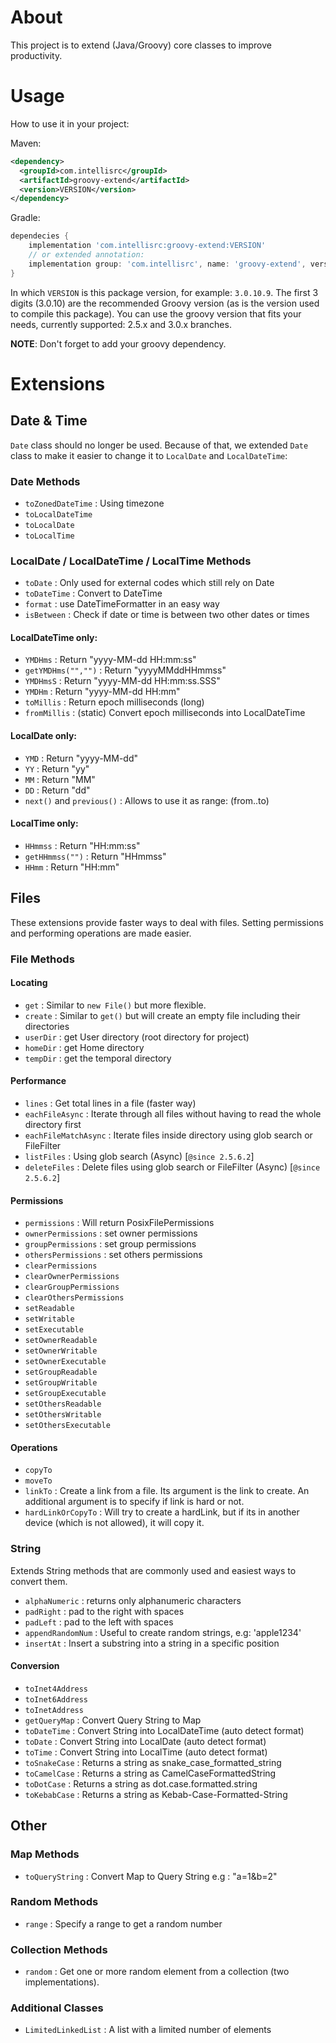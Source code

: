 # About
This project is to extend (Java/Groovy) core classes to improve productivity.

# Usage
How to use it in your project:

Maven:
```xml
<dependency>
  <groupId>com.intellisrc</groupId>
  <artifactId>groovy-extend</artifactId>
  <version>VERSION</version>
</dependency>
```
Gradle:
```groovy
dependecies {
    implementation 'com.intellisrc:groovy-extend:VERSION'
    // or extended annotation:
    implementation group: 'com.intellisrc', name: 'groovy-extend', version: 'VERSION'
}
```
In which `VERSION` is this package version, for example: `3.0.10.9`. 
The first 3 digits (3.0.10) are the recommended Groovy version (as is the version
used to compile this package). You can use the groovy version that fits your needs, 
currently supported: 2.5.x and 3.0.x branches.

**NOTE**: Don't forget to add your groovy dependency.

# Extensions

## Date & Time

`Date` class should no longer be used. Because of that, we extended `Date` class to make it easier to change it to `LocalDate` and `LocalDateTime`:

### Date Methods

* `toZonedDateTime` : Using timezone
* `toLocalDateTime`
* `toLocalDate`
* `toLocalTime`

### LocalDate / LocalDateTime / LocalTime Methods

* `toDate` : Only used for external codes which still rely on Date
* `toDateTime` : Convert to DateTime
* `format` : use DateTimeFormatter in an easy way
* `isBetween` : Check if date or time is between two other dates or times

#### LocalDateTime only:
* `YMDHms` : Return "yyyy-MM-dd HH:mm:ss"
* `getYMDHms("","")` : Return "yyyyMMddHHmmss"
* `YMDHmsS` : Return "yyyy-MM-dd HH:mm:ss.SSS"
* `YMDHm` : Return "yyyy-MM-dd HH:mm"
* `toMillis` : Return epoch milliseconds (long)
* `fromMillis` : (static) Convert epoch milliseconds into LocalDateTime

#### LocalDate only:
* `YMD` : Return "yyyy-MM-dd"
* `YY` : Return "yy"
* `MM` : Return "MM"
* `DD` : Return "dd"
* `next()` and `previous()` : Allows to use it as range: (from..to)

#### LocalTime only:
* `HHmmss` : Return "HH:mm:ss"
* `getHHmmss("")` : Return "HHmmss"
* `HHmm` : Return "HH:mm"

## Files

These extensions provide faster ways to deal with files. Setting permissions and performing operations are made easier.

### File Methods

#### Locating

* `get` : Similar to `new File()` but more flexible.
* `create` : Similar to `get()` but will create an empty file including their directories
* `userDir` : get User directory (root directory for project)
* `homeDir` : get Home directory
* `tempDir` : get the temporal directory

#### Performance

* `lines` : Get total lines in a file (faster way)
* `eachFileAsync` : Iterate through all files without having to read the whole directory first
* `eachFileMatchAsync` : Iterate files inside directory using glob search or FileFilter
* `listFiles` : Using glob search (Async) [`@since 2.5.6.2`]
* `deleteFiles` : Delete files using glob search or FileFilter (Async) [`@since 2.5.6.2`]

#### Permissions

* `permissions` : Will return PosixFilePermissions
* `ownerPermissions` : set owner permissions
* `groupPermissions` : set group permissions
* `othersPermissions` : set others permissions
* `clearPermissions`
* `clearOwnerPermissions`
* `clearGroupPermissions`
* `clearOthersPermissions`
* `setReadable`
* `setWritable`
* `setExecutable`
* `setOwnerReadable`
* `setOwnerWritable`
* `setOwnerExecutable`
* `setGroupReadable`
* `setGroupWritable`
* `setGroupExecutable`
* `setOthersReadable`
* `setOthersWritable`
* `setOthersExecutable`

#### Operations

* `copyTo`
* `moveTo`
* `linkTo`           : Create a link from a file. Its argument is the link to create. An additional argument is to specify if link is hard or not.
* `hardLinkOrCopyTo` : Will try to create a hardLink, but if its in another device (which is not allowed), it will copy it.

### String

Extends String methods that are commonly used and easiest ways to convert them.

* `alphaNumeric` : returns only alphanumeric characters
* `padRight` : pad to the right with spaces
* `padLeft` : pad to the left with spaces
* `appendRandomNum` : Useful to create random strings, e.g: 'apple1234'
* `insertAt` : Insert a substring into a string in a specific position

#### Conversion

* `toInet4Address`
* `toInet6Address`
* `toInetAddress`
* `getQueryMap` : Convert Query String to Map
* `toDateTime`  : Convert String into LocalDateTime (auto detect format)
* `toDate`      : Convert String into LocalDate (auto detect format)
* `toTime`      : Convert String into LocalTime (auto detect format)
* `toSnakeCase` : Returns a string as snake_case_formatted_string
* `toCamelCase` : Returns a string as CamelCaseFormattedString
* `toDotCase`   : Returns a string as dot.case.formatted.string
* `toKebabCase` : Returns a string as Kebab-Case-Formatted-String

## Other

### Map Methods

* `toQueryString` : Convert Map to Query String e.g : "a=1&b=2"

### Random Methods

* `range` : Specify a range to get a random number

### Collection Methods

* `random` : Get one or more random element from a collection (two implementations).

### Additional Classes

* `LimitedLinkedList` : A list with a limited number of elements

